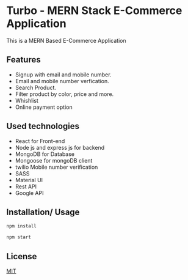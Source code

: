 
# Turbo - MERN Stack E-Commerce Application

This is a MERN Based E-Commerce Application


## Features

- Signup with email and mobile number.
- Email and mobile number verfication.
- Search Product.
- Filter product by color, price and more.
- Whishlist
- Online payment option


## Used technologies

- React for Front-end
- Node js and express js for backend
- MongoDB for Database
- Mongoose for mongoDB client
- twilio Mobile number verification
- SASS
- Material UI
- Rest API
- Google API


## Installation/ Usage

```javascript
npm install

```

```javascript
npm start

```


## License

[MIT](https://choosealicense.com/licenses/mit/)



